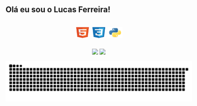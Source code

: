 ## Olá eu sou o Lucas Ferreira!
<div align="center">
<!--  <a href="https://github.com/BREK1N">
  <img height="180em" src="https://github-readme-stats.vercel.app/api?username=BREK1N&show_icons=true&theme=dark&include_all_commits=true&count_private=true"/>
  <img height="180em" src="https://github-readme-stats.vercel.app/api/top-langs/?username=BREK1N&layout=compact&langs_count=7&theme=dark"/>
 </div> -->
  <div style="display: inline_block"><br>
   <img align="center" alt="BRECK-HTML" height="30" width="40" src="https://raw.githubusercontent.com/devicons/devicon/master/icons/html5/html5-original.svg">
  <img align="center" alt="BRECK-CSS" height="30" width="40" src="https://raw.githubusercontent.com/devicons/devicon/master/icons/css3/css3-original.svg">
  <img align="center" alt="BRECK-Python" height="30" width="40" src="https://raw.githubusercontent.com/devicons/devicon/master/icons/python/python-original.svg">
    
    
 
  <img align="right" alt="" height="150" style="border-radius:50px;" src=""> 
</div>
  
  ##
 <div> 
  <a href="https://www.instagram.com/lucasf_198/" target="_blank"><img src="https://img.shields.io/badge/-Instagram-%23E4405F?style=for-the-badge&logo=instagram&logoColor=white" target="_blank"></a>
   <a href="www.linkedin.com/in/Lucas-Ferreira198 target="_blank"><img src="https://img.shields.io/badge/LinkedIn-0077B5?style=for-the-badge&logo=linkedin&logoColor=white" target="_blank"></a>
 

 ![Snake animation](https://github.com/BREK1N/BREK1N/blob/output/github-contribution-grid-snake.svg)
   
</div>
